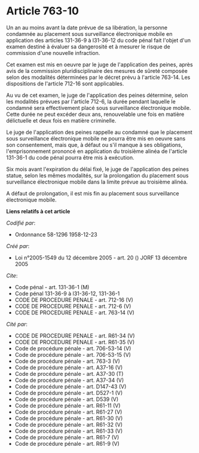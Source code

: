 # Article 763-10

Un an au moins avant la date prévue de sa libération, la personne condamnée au placement sous surveillance électronique
mobile en application des articles 131-36-9 à l31-36-12 du code pénal fait l'objet d'un examen destiné à évaluer sa
dangerosité et à mesurer le risque de commission d'une nouvelle infraction.

Cet examen est mis en oeuvre par le juge de l'application des peines, après avis de la commission pluridisciplinaire des
mesures de sûreté composée selon des modalités déterminées par le décret prévu à l'article 763-14. Les dispositions de
l'article 712-16 sont applicables.

Au vu de cet examen, le juge de l'application des peines détermine, selon les modalités prévues par l'article 712-6, la durée
pendant laquelle le condamné sera effectivement placé sous surveillance électronique mobile. Cette durée ne peut excéder deux
ans, renouvelable une fois en matière délictuelle et deux fois en matière criminelle.

Le juge de l'application des peines rappelle au condamné que le placement sous surveillance électronique mobile ne pourra
être mis en oeuvre sans son consentement, mais que, à défaut ou s'il manque à ses obligations, l'emprisonnement prononcé en
application du troisième alinéa de l'article 131-36-1 du code pénal pourra être mis à exécution.

Six mois avant l'expiration du délai fixé, le juge de l'application des peines statue, selon les mêmes modalités, sur la
prolongation du placement sous surveillance électronique mobile dans la limite prévue au troisième alinéa.

A défaut de prolongation, il est mis fin au placement sous surveillance électronique mobile.

**Liens relatifs à cet article**

_Codifié par_:

  - Ordonnance 58-1296 1958-12-23

_Créé par_:

  - Loi n°2005-1549 du 12 décembre 2005 - art. 20 () JORF 13 décembre 2005

_Cite_:

  - Code pénal - art. 131-36-1 (M)
  - Code pénal 131-36-9 à l31-36-12, 131-36-1
  - CODE DE PROCEDURE PENALE - art. 712-16 (V)
  - CODE DE PROCEDURE PENALE - art. 712-6 (V)
  - CODE DE PROCEDURE PENALE - art. 763-14 (V)

_Cité par_:

  - CODE DE PROCEDURE PENALE - art. R61-34 (V)
  - CODE DE PROCEDURE PENALE - art. R61-35 (V)
  - Code de procédure pénale - art. 706-53-14 (V)
  - Code de procédure pénale - art. 706-53-15 (V)
  - Code de procédure pénale - art. 763-3 (V)
  - Code de procédure pénale - art. A37-16 (V)
  - Code de procédure pénale - art. A37-30 (T)
  - Code de procédure pénale - art. A37-34 (V)
  - Code de procédure pénale - art. D147-43 (V)
  - Code de procédure pénale - art. D527-1 (V)
  - Code de procédure pénale - art. D539 (V)
  - Code de procédure pénale - art. R61-11 (V)
  - Code de procédure pénale - art. R61-27 (V)
  - Code de procédure pénale - art. R61-30 (V)
  - Code de procédure pénale - art. R61-32 (V)
  - Code de procédure pénale - art. R61-33 (V)
  - Code de procédure pénale - art. R61-7 (V)
  - Code de procédure pénale - art. R61-9 (V)
